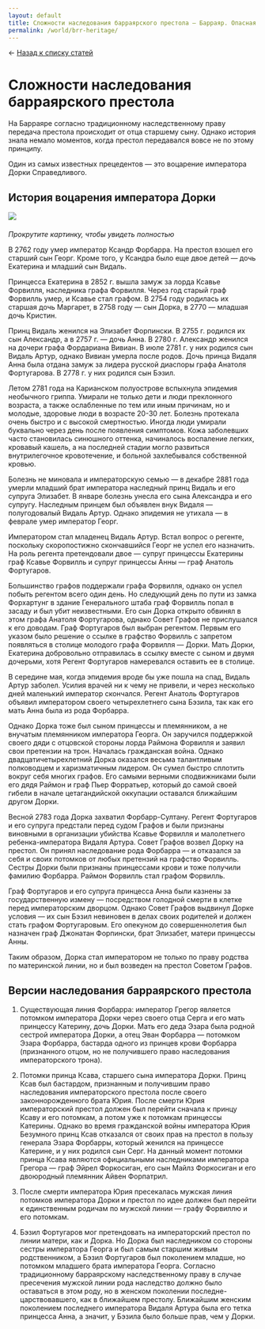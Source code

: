 ```yaml
---
layout: default
title: Сложности наследования барраярского престола — Барраяр. Опасная игра
permalink: /world/brr-heritage/
---
```

&larr; [Назад к списку статей](/world/)

# Сложности наследования барраярского престола

На Барраяре согласно традиционному наследственному праву передача престола происходит от отца старшему сыну. Однако история знала немало моментов, когда престол передавался вовсе не по этому принципу.

Один из самых известных прецедентов — это воцарение императора Дорки Справедливого.

## История воцарения императора Дорки

<div class="scrolling-picture" style="margin-bottom:20px;"><a href="/static/i/dest/media/heritage.png"><img src="/static/i/dest/media/heritage_th.png" srcset="/static/i/dest/media/heritage.png 2x" style="min-width:1400px;"></a></div>

_Прокрутите картинку, чтобы увидеть полностью_

В 2762 году умер император Ксандр Форбарра. На престол взошел его старший сын Георг. Кроме того, у Ксандра было еще двое детей — дочь Екатерина и младший сын Видаль.

Принцесса Екатерина в 2852 г. вышла замуж за лорда Ксавье Форвилля, наследника графа Форвилля. Через год старый граф Форвилль умер, и Ксавье стал графом. В 2754 году родилась их старшая дочь Маргарет, в 2758 году — сын Дорка, в 2770 — младшая дочь Кристин.

Принц Видаль женился на Элизабет Форпински. В 2755 г. родился их сын Александр, а в 2757 г. — дочь Анна. В 2780 г. Александр женился на дочери графа Фордариана Вивиан. В июле 2781 г. у них родился сын Видаль Артур, однако Вивиан умерла после родов. Дочь принца Видаля Анна была отдана замуж за лидера русской диаспоры графа Анатоля Фортугарова. В 2778 г. у них родился сын Бэзил.

Летом 2781 года на Карианском полуострове вспыхнула эпидемия необычного гриппа. Умирали не только дети и люди преклонного возраста, а также ослабленные по тем или иным причинам, но и молодые, здоровые люди в возрасте 20-30 лет. Болезнь протекала очень быстро и с высокой смертностью. Иногда люди умирали буквально через день после появления симптомов. Кожа заболевших часто становилась синюшного оттенка, начиналось воспаление легких, кровавый кашель, а на последней стадии могло развиться внутрилегочное кровотечение, и больной захлебывался собственной кровью.

Болезнь не миновала и императорскую семью — в декабре 2881 года умерли младший брат императора наследный принц Видаль и его супруга Элизабет. В январе болезнь унесла его сына Александра и его супругу. Наследным принцем был объявлен внук Видаля — полугодовалый Видаль Артур. Однако эпидемия не утихала — в феврале умер император Георг.

Императором стал младенец Видаль Артур. Встал вопрос о регенте, поскольку скоропостижно скончавшийся Георг не успел его назначить. На роль регента претендовали двое — супруг принцессы Екатерины граф Ксавье Форвилль и супруг принцессы Анны — граф Анатоль Фортугаров.

Большинство графов поддержали графа Форвилля, однако он успел побыть регентом всего один день. Но следующий день по пути из замка Форхартунг в здание Генерального штаба граф Форвилль попал в засаду и был убит неизвестными. Его сын Дорка открыто обвинял в этом графа Анатоля Фортугарова, однако Совет Графов не прислушался к его доводам. Граф Фортугаров был выбран регентом. Первым его указом было решение о ссылке в графство Форвилль с запретом появляться в столице молодого графа Форвилля — Дорки. Мать Дорки, Екатерина добровольно отправилась в ссылку вместе с сыном и двумя дочерьми, хотя Регент Фортугаров намеревался оставить ее в столице.

В середине мая, когда эпидемия вроде бы уже пошла на спад, Видаль Артур заболел. Усилия врачей ни к чему не привели, и через несколько дней маленький император скончался. Регент Анатоль Фортугаров объявил императором своего четырехлетнего сына Бэзила, так как его мать Анна была из рода Форбарра.

Однако Дорка тоже был сыном принцессы и племянником, а не внучатым племянником императора Георга. Он заручился поддержкой своего дяди с отцовской стороны лорда Раймона Форвилля и заявил свои претензии на трон. Началась гражданская война. Однако двадцатичетырехлетний Дорка оказался весьма талантливым полководцем и харизматичным лидером. Он сумел быстро сплотить вокруг себя многих графов. Его самыми верными сподвижниками были его дядя Раймон и граф Пьер Форратьер, который до самой своей гибели в начале цетагандийской оккупации оставался ближайшим другом Дорки.

Весной 2783 года Дорка захватил Форбарр-Султану. Регент Фортугаров и его супруга предстали перед судом Графов и были признаны виновными в организации убийства Ксавье Форвилля и малолетнего ребенка-императора Видаля Артура. Совет Графов возвел Дорку на престол. Он принял наследование рода Форбарра — и отказался за себя и своих потомков от любых претензий на графство Форвилль. Сестры Дорки были признаны принцессами крови и тоже получили фамилию Форбарра. Раймон Форвилль стал графом Форвилль.

Граф Фортугаров и его супруга принцесса Анна были казнены за государственную измену — посредством голодной смерти в клетке перед императорским дворцом. Однако Совет Графов выдвинул Дорке условия — их сын Бэзил невиновен в делах своих родителей и должен стать графом Фортугаровым. Его опекуном до совершеннолетия был назначен граф Джонатан Форпински, брат Элизабет, матери принцессы Анны.

Таким образом, Дорка стал императором не только по праву родства по материнской линии, но и был возведен на престол Советом Графов.

## Версии наследования барраярского престола
1. Существующая линия Форбарра: император Грегор является потомком императора Дорки через своего отца Серга и его мать принцессу Катерину, дочь Дорки. Мать его деда Эзара была родной сестрой императора Дорки, а отец Эван Форбарра — потомком Эзара Форбарра, бастарда одного из принцев крови Форбарра (признанного отцом, но не получившего право наследования императорского трона).

2. Потомки принца Ксава, старшего сына императора Дорки. Принц Ксав был бастардом, признанным и получившим право наследования императорского престола после своего законнорожденного брата Юрия. После смерти Юрия императорский престол должен был перейти сначала к принцу Ксаву и его потомкам, а потом уже к потомкам принцессы Катерины. Однако во время гражданской войны императора Юрия Безумного принц Ксав отказался от своих прав на престол в пользу генерала Эзара Форбарры, который женился на принцессе Катерине, и у них родился сын Серг. На данный момент потомки принца Ксава являются официальными наследниками императора Грегора — граф Эйрел Форкосиган, его сын Майлз Форкосиган и его двоюродный племянник Айвен Форпатрил.

3. После смерти императора Юрия пресекалась мужская линия потомков императора Дорки и престол по идее должен был перейти к единственным родичам по мужской линии — графу Форвиллю и его потомкам.

4. Бэзил Фортугаров мог претендовать на императорский престол по линии матери, как и Дорка. Но Дорка был наследником со стороны сестры императора Георга и был самым старшим живым родственником, а Бэзил Фортугаров был поколением младше, но потомком младшего брата императора Георга. Согласно традиционному барраярскому наследственному праву в случае пресечения мужской линии рода наследство должно было оставаться в этом роду, но в женском поколении последне-царствовавшего, как в ближайшем престолу. Ближайшим женским поколением последнего императора Видаля Артура была его тетка принцесса Анна, а значит, у Бэзила было больше прав, чем у Дорки.

